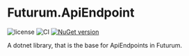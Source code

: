 # Futurum.ApiEndpoint

![license](https://img.shields.io/github/license/futurum-dev/dotnet.futurum.apiendpoint?style=for-the-badge)
![CI](https://img.shields.io/github/workflow/status/futurum-dev/dotnet.futurum.apiendpoint/CI/main?style=for-the-badge)
[![NuGet version](https://img.shields.io/nuget/v/futurum.apiendpoint?style=for-the-badge)](https://www.nuget.org/packages/futurum.apiendpoint)

A dotnet library, that is the base for ApiEndpoints in Futurum.